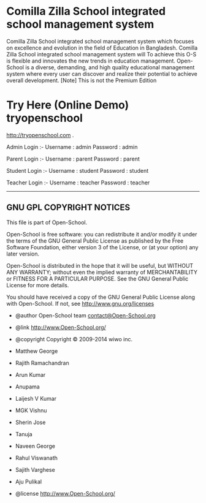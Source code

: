 Comilla Zilla School integrated school management system
========================================================

Comilla Zilla School integrated school management system which focuses on excellence and evolution in the field of Education in Bangladesh. Comilla Zilla School integrated school management system will  To achieve this O-S is flexible and innovates the new trends in education management. Open-School is a diverse, demanding, and high quality educational management system where every user can discover and realize their potential to achieve overall development.
[Note] This is not the Premium Edition


Try Here (Online Demo) tryopenschool 
==============

http://tryopenschool.com .

Admin Login :- Username : admin Password : admin


Parent Login :- Username : parent Password : parent


Student Login :- Username : student Password : student


Teacher Login :- Username : teacher Password : teacher 



-------------------------
GNU GPL COPYRIGHT NOTICES
-------------------------
This file is part of Open-School.

Open-School is free software: you can redistribute it and/or modify
it under the terms of the GNU General Public License as published by
the Free Software Foundation, either version 3 of the License, or
(at your option) any later version.

Open-School is distributed in the hope that it will be useful,
but WITHOUT ANY WARRANTY; without even the implied warranty of
MERCHANTABILITY or FITNESS FOR A PARTICULAR PURPOSE.  See the
GNU General Public License for more details.

You should have received a copy of the GNU General Public License
along with Open-School.  If not, see http://www.gnu.org/licenses


 
 * @author Open-School team <contact@Open-School.org>
 * @link http://www.Open-School.org/
 * @copyright Copyright &copy; 2009-2014 wiwo inc.

 * Matthew George
 * Rajith Ramachandran
 * Arun Kumar
 * Anupama
 * Laijesh V Kumar
 * MGK Vishnu
 * Sherin Jose
 * Tanuja
 * Naveen George
 * Rahul Viswanath
 * Sajith Varghese
 * Aju Pulikal

 * @license http://www.Open-School.org/
